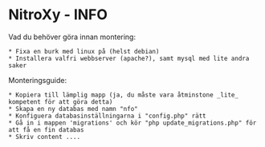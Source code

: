 NitroXy - INFO
===================================================

Vad du behöver göra innan montering:

	* Fixa en burk med linux på (helst debian)
	* Installera valfri webbserver (apache?), samt mysql med lite andra saker

Monteringsguide:

	* Kopiera till lämplig mapp (ja, du måste vara åtminstone _lite_ kompetent för att göra detta)
	* Skapa en ny databas med namn "nfo"
	* Konfiguera databasinställningarna i "config.php" rätt
	* Gå in i mappen 'migrations' och kör "php update_migrations.php" för att få en fin databas
	* Skriv content ....
